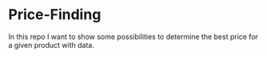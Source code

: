 # Price-Finding

In this repo I want to show some possibilities to determine the best price for a given product with data.
